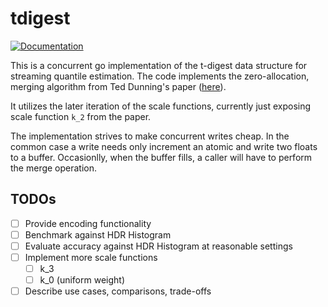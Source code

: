 # tdigest
[![Documentation](https://godoc.org/github.com/ajwerner/tdigest?status.svg)](http://godoc.org/github.com/ajwerner/tdigest)

This is a concurrent go implementation of the t-digest data structure
for streaming quantile estimation. The code implements the zero-allocation,
merging algorithm from Ted Dunning's paper ([here][histo.pdf]).

It utilizes the later iteration of the scale functions, currently just exposing
scale function `k_2` from the paper.

The implementation strives to make concurrent writes cheap. In the common case
a write needs only increment an atomic and write two floats to a buffer.
Occasionlly, when the buffer fills, a caller will have to perform the merge
operation.

[histo.pdf]: https://github.com/tdunning/t-digest/raw/d7427ee41be6a6fd271206f26a0cad42f74f30bf/docs/t-digest-paper/

## TODOs

- [ ] Provide encoding functionality
- [ ] Benchmark against HDR Histogram
- [ ] Evaluate accuracy against HDR Histogram at reasonable settings
- [ ] Implement more scale functions
   - [ ] k_3
   - [ ] k_0 (uniform weight)
- [ ] Describe use cases, comparisons, trade-offs
